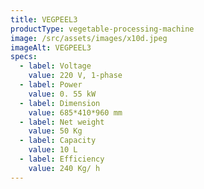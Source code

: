 ```yaml
---
title: VEGPEEL3
productType: vegetable-processing-machine
image: /src/assets/images/x10d.jpeg
imageAlt: VEGPEEL3
specs:
  - label: Voltage
    value: 220 V, 1-phase
  - label: Power
    value: 0. 55 kW
  - label: Dimension
    value: 685*410*960 mm
  - label: Net weight
    value: 50 Kg
  - label: Capacity
    value: 10 L
  - label: Efficiency
    value: 240 Kg/ h
---
```

